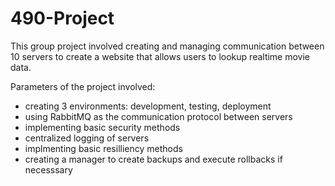 # 490-Project

This group project involved creating and managing communication between 10 servers to create a website that allows users to lookup realtime movie data.

Parameters of the project involved:
- creating 3 environments: development, testing, deployment 
- using RabbitMQ as the communication protocol between servers
- implementing basic security methods 
- centralized logging of servers 
- implmenting basic resilliency methods 
- creating a manager to create backups and execute rollbacks if necesssary
